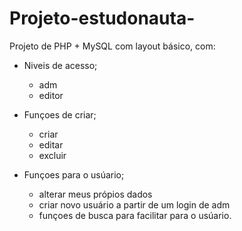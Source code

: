 # Projeto-estudonauta-
Projeto de PHP + MySQL com layout básico, com:

- Niveis de acesso;
  - adm
  - editor

- Funçoes de criar;
  - criar
  - editar  
  - excluir
 
- Funçoes para o usúario;
  - alterar meus própios dados 
  - criar novo usuário a partir de um login de adm
  - funçoes de busca para facilitar para o usúario.
